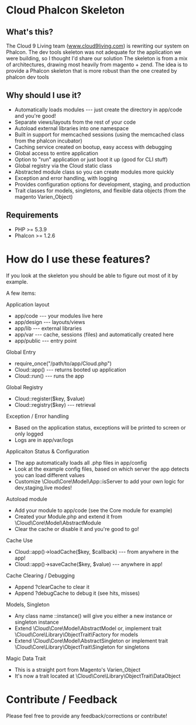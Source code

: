 Cloud Phalcon Skeleton
================

What's this?
---------------
The Cloud 9 Living team (www.cloud9living.com) is rewriting our system on Phalcon. 
The dev tools skeleton was not adequate for the application we were building, so I thought I'd share our solution
The skeleton is from a mix of architectures, drawing most heavily from magento + zend.
The idea is to provide a Phalcon skeleton that is more robust than the one created by phalcon dev tools

Why should I use it?
------------------
* Automatically loads modules --- just create the directory in app/code and you're good!
* Separate views/layouts from the rest of your code
* Autoload external libraries into one namespace
* Built in support for memcached sessions (using the memcached class from the phalcon incubator)
* Caching service created on bootup, easy access with debugging
* Global access to entire application
* Option to "run" application or just boot it up (good for CLI stuff)
* Global registry via the Cloud static class
* Abstracted module class so you can create modules more quickly
* Exception and error handling, with logging
* Provides configuration options for development, staging, and production
* Trait classes for models, singletons, and flexible data objects (from the magento Varien_Object)

Requirements
------------

* PHP >= 5.3.9
* Phalcon >= 1.2.6

How do I use these features?
=======================
If you look at the skeleton you should be able to figure out most of it by example.

A few items:

Application layout
* app/code --- your modules live here
* app/design --- layouts/views
* app/lib --- external libraries
* app/var --- cache, sessions (files) and automatically created here
* app/public --- entry point

Global Entry
* require_once("/path/to/app/Cloud.php")
* Cloud::app() --- returns booted up application
* Cloud::run() --- runs the app

Global Registry
* Cloud::register($key, $value)
* Cloud::registry($key) --- retrieval

Exception / Error handling
* Based on the application status, exceptions will be printed to screen or only logged
* Logs are in app/var/logs

Applicaiton Status & Configuration
* The app automatically loads all .php files in app/config
* Look at the example config files, based on which server the app detects you can load different values
* Customize \Cloud\Core\Model\App::isServer to add your own logic for dev,staging,live modes!

Autoload module
* Add your module to app/code (see the Core module for example)
* Created your Module.php and extend it from \Cloud\Core\Model\AbstractModule
* Clear the cache or disable it and you're good to go!

Cache Use
* Cloud::app()->loadCache($key, $callback) --- from anywhere in the app!
* Cloud::app()->saveCache($key, $value) --- anywhere in app!

Cache Clearing / Debugging
* Append ?clearCache to clear it
* Append ?debugCache to debug it (see hits, misses)

Models, Singleton
* Any class name ::instance() will give you either a new instance or singleton instance
* Extend \Cloud\Core\Model\AbstractModel or, implement trait \Cloud\Core\Library\ObjectTrait\Factory for models
* Extend \Cloud\Core\Model\AbstractSingleton or implement trait \Cloud\Core\Library\ObjectTrait\Singleton for singletons

Magic Data Trait
* This is a straight port from Magento's Varien_Object
* It's now a trait located at \Cloud\Core\Library\ObjectTrait\DataObject

Contribute / Feedback
=======================
Please feel free to provide any feedback/corrections or contribute!
